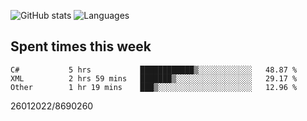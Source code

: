 ![GitHub stats](https://github-readme-stats.vercel.app/api?username=emipa606&theme=github_dark&show_icons=true) 
![Languages](https://github-readme-stats.vercel.app/api/top-langs/?username=emipa606&theme=github_dark&layout=compact)

## Spent times this week
<!--START_SECTION:waka-->

```text
C#           5 hrs           ████████████▒░░░░░░░░░░░░   48.87 %
XML          2 hrs 59 mins   ███████▒░░░░░░░░░░░░░░░░░   29.17 %
Other        1 hr 19 mins    ███▒░░░░░░░░░░░░░░░░░░░░░   12.96 %
```

<!--END_SECTION:waka-->


26012022/8690260
